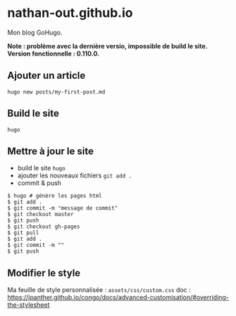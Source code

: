 # nathan-out.github.io

Mon blog GoHugo.

**Note : problème avec la dernière versio, impossible de build le site. Version fonctionnelle : 0.110.0.**

## Ajouter un article

`hugo new posts/my-first-post.md`

## Build le site

`hugo`

## Mettre à jour le site

- build le site `hugo`
- ajouter les nouveaux fichiers `git add .`
- commit & push

```
$ hugo # génère les pages html
$ git add .
$ git commit -m "message de commit"
$ git checkout master
$ git push
$ git checkout gh-pages
$ git pull
$ git add .
$ git commit -m ""
$ git push
```

## Modifier le style

Ma feuille de style personnalisée : `assets/css/custom.css`
doc : https://jpanther.github.io/congo/docs/advanced-customisation/#overriding-the-stylesheet
